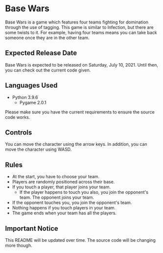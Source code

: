 # Base Wars

Base Wars is a game which features four teams fighting for domination through the use of tagging. This game is similar to Infection, but there are some twists to it. For example, having four teams means you can take back someone once they are in the other team.

## Expected Release Date
Base Wars is expected to be released on Saturday, July 10, 2021. Until then, you can check out the current code given.

## Languages Used

* Python 3.9.6
  * Pygame 2.0.1

Please make sure you have the current requirements to ensure the source code works.

## Controls

You can move the character using the arrow keys. In addition, you can move the character using WASD.

## Rules

* At the start, you have to choose your team.
* Players are randomly positioned across their base.
* If you touch a player, that player joins your team.
  * If the player happens to touch you also, you join the opponent's team. The opponent joins your team.
* If the opponent touches you, you join the opponent's team.
* Nothing happens if you touch players in your team.
* The game ends when your team has all the players.

## Important Notice
This README will be updated over time. The source code will be changing more though.
